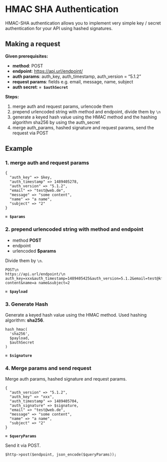 # HMAC SHA Authentication

HMAC-SHA authentication allows you to implement very simple key / secret authentication for your API using hashed signatures.

## Making a request

**Given prerequisites:**

- **method**: POST
- **endpoint**: https://api.url/endpoint/
- **auth params**: auth_key, auth_timestamp, auth_version = “5.1.2”
- **request params**: fields e.g. email, message, name, subject
- **auth secret**: **`= $authSecret`**

**Steps:**

1. merge auth and request params, urlencode them
2. prepend urlencoded string with method and endpoint, divide them by `\n`
3. generate a keyed hash value using the HMAC method and the hashing algorithm sha256 by using the auth_secret
4. merge auth_params, hashed signature and request params, send the request via POST

## Example

### 1. merge auth and request params

```
{
  "auth_key" => $key,
  "auth_timestamp" => 1489405278,
  "auth_version" => "5.1.2",
  "email" => "test@web.de",
  "message" => "some content",
  "name" => "a name",
  "subject" => "2"
}
```

**`= $params`**

### 2. prepend urlencoded string with method and endpoint

- method **POST**
- endpoint
- urlencoded **$params**

Divide them by `\n`.

```
POST\n
https://api.url/endpoint/\n
auth_key=xxx&auth_timestamp=1489405425&auth_version=5.1.2&email=test@kfi.io&message=some content&name=a name&subject=2
```

**`= $payload`**

### 3. Generate Hash

Generate a keyed hash value using the HMAC method. Used hashing algorithm: **sha256**.

```
hash_hmac(
  'sha256',
  $payload,
  $authSecret
)
```

**`= $signature`**

### 4. Merge params and send request

Merge auth params, hashed signature and request params.

```
{ 
  "auth_version" => "5.1.2", 
  "auth_key" => "xxx", 
  "auth_timestamp" => 1489405704, 
  "auth_signature" => $signature,
  "email" => "test@web.de",
  "message" => "some content",
  "name" => "a name",
  "subject" => "2"
}
```

**`= $queryParams`**

Send it via POST.

```
$http->post($endpoint, json_encode($queryParams));
```
